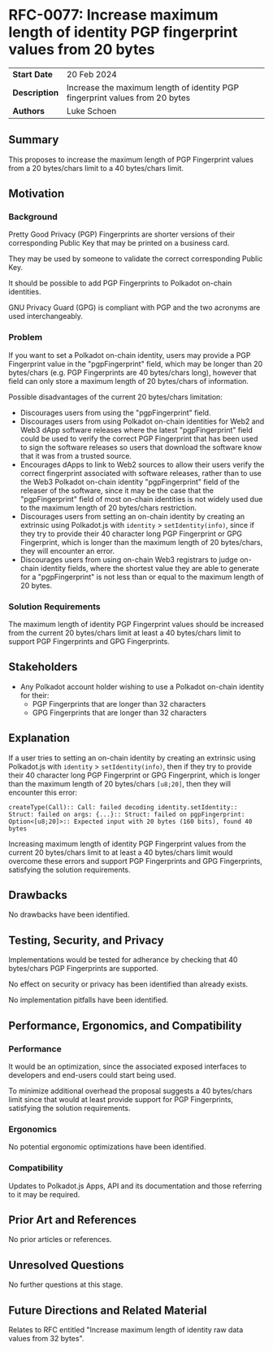 # RFC-0077: Increase maximum length of identity PGP fingerprint values from 20 bytes

|                 |                                                                                             |
| --------------- | ------------------------------------------------------------------------------------------- |
| **Start Date**  | 20 Feb 2024                                                                                 |
| **Description** | Increase the maximum length of identity PGP fingerprint values from 20 bytes                |
| **Authors**     | Luke Schoen                                                                                 |

## Summary

This proposes to increase the maximum length of PGP Fingerprint values from a 20 bytes/chars limit to a 40 bytes/chars limit.

## Motivation

### Background

Pretty Good Privacy (PGP) Fingerprints are shorter versions of their corresponding Public Key that may be printed on a business card.

They may be used by someone to validate the correct corresponding Public Key.

It should be possible to add PGP Fingerprints to Polkadot on-chain identities.

GNU Privacy Guard (GPG) is compliant with PGP and the two acronyms are used interchangeably.

### Problem

If you want to set a Polkadot on-chain identity, users may provide a PGP Fingerprint value in the "pgpFingerprint" field, which may be longer than 20 bytes/chars (e.g. PGP Fingerprints are 40 bytes/chars long), however that field can only store a maximum length of 20 bytes/chars of information.

Possible disadvantages of the current 20 bytes/chars limitation:
* Discourages users from using the "pgpFingerprint" field.
* Discourages users from using Polkadot on-chain identities for Web2 and Web3 dApp software releases where the latest "pgpFingerprint" field could be used to verify the correct PGP Fingerprint that has been used to sign the software releases so users that download the software know that it was from a trusted source.
* Encourages dApps to link to Web2 sources to allow their users verify the correct fingerprint associated with software releases, rather than to use the Web3 Polkadot on-chain identity "pgpFingerprint" field of the releaser of the software, since it may be the case that the "pgpFingerprint" field of most on-chain identities is not widely used due to the maximum length of 20 bytes/chars restriction.
* Discourages users from setting an on-chain identity by creating an extrinsic using Polkadot.js with `identity` > `setIdentity(info)`, since if they try to provide their 40 character long PGP Fingerprint or GPG Fingerprint, which is longer than the maximum length of 20 bytes/chars, they will encounter an error.
* Discourages users from using on-chain Web3 registrars to judge on-chain identity fields, where the shortest value they are able to generate for a "pgpFingerprint" is not less than or equal to the maximum length of 20 bytes.

### Solution Requirements

The maximum length of identity PGP Fingerprint values should be increased from the current 20 bytes/chars limit at least a 40 bytes/chars limit to support PGP Fingerprints and GPG Fingerprints.

## Stakeholders

* Any Polkadot account holder wishing to use a Polkadot on-chain identity for their:
  * PGP Fingerprints that are longer than 32 characters
  * GPG Fingerprints that are longer than 32 characters

## Explanation

If a user tries to setting an on-chain identity by creating an extrinsic using Polkadot.js with `identity` > `setIdentity(info)`, then if they try to provide their 40 character long PGP Fingerprint or GPG Fingerprint, which is longer than the maximum length of 20 bytes/chars `[u8;20]`, then they will encounter this error:
```
createType(Call):: Call: failed decoding identity.setIdentity:: Struct: failed on args: {...}:: Struct: failed on pgpFingerprint: Option<[u8;20]>:: Expected input with 20 bytes (160 bits), found 40 bytes
```

Increasing maximum length of identity PGP Fingerprint values from the current 20 bytes/chars limit to at least a 40 bytes/chars limit would overcome these errors and support PGP Fingerprints and GPG Fingerprints, satisfying the solution requirements.

## Drawbacks

No drawbacks have been identified.

## Testing, Security, and Privacy

Implementations would be tested for adherance by checking that 40 bytes/chars PGP Fingerprints are supported.

No effect on security or privacy has been identified than already exists.

No implementation pitfalls have been identified.

## Performance, Ergonomics, and Compatibility

### Performance

It would be an optimization, since the associated exposed interfaces to developers and end-users could start being used.

To minimize additional overhead the proposal suggests a 40 bytes/chars limit since that would at least provide support for PGP Fingerprints, satisfying the solution requirements.

### Ergonomics

No potential ergonomic optimizations have been identified. 

### Compatibility

Updates to Polkadot.js Apps, API and its documentation and those referring to it may be required.

## Prior Art and References

No prior articles or references.

## Unresolved Questions

No further questions at this stage.

## Future Directions and Related Material

Relates to RFC entitled "Increase maximum length of identity raw data values from 32 bytes".
